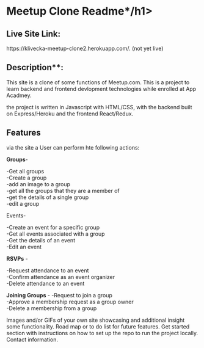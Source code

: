 <h1>Meetup Clone Readme*/h1>

<h2>Live Site Link: </h2>
https://klivecka-meetup-clone2.herokuapp.com/. (not yet live)

<h2>Description**: </h2>
This site is a clone of some functions of Meetup.com. 
This is a project to learn backend and frontend devlopment technologies while enrolled at App Acadmey.

the project is written in Javascript with HTML/CSS, with the backend built on Express/Heroku and the frontend React/Redux.

<h2>Features</h2>

via the site a User can perform hte following actions:

**Groups**- 

-Get all groups <br/>
-Create a group <br/>
-add an image to a group <br/>
-get all the groups that they are a member of <br/>
-get the details of a single group <br/>
-edit a group <br/>

Events- 

-Create an event for a specific group</br>
-Get all events associated with a group  </br>
-Get the details of an event  </br>
-Edit an event  </br>

**RSVPs** - 

-Request attendance to an event  </br>
-Confirm attendance as an event organizer </br>
-Delete attendance to an event  </br>

**Joining Groups** -
-Request to join a group </br>
-Approve a membership request as a group owner  </br>
-Delete a membership from a group  </br>


Images and/or GIFs of your own site showcasing and additional insight some functionality.
Road map or to do list for future features.
Get started section with instructions on how to set up the repo to run the project locally.
Contact information.
